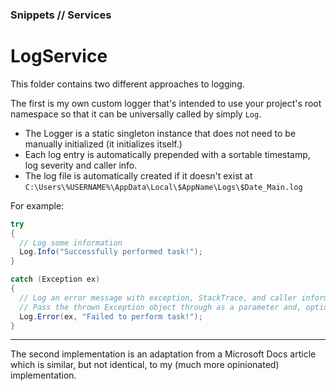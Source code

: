 ### Snippets // Services
# LogService

This folder contains two different approaches to logging. 

The first is my own custom logger that's intended to use your project's root namespace so that it can be universally called by simply `Log`.
- The Logger is a static singleton instance that does not need to be manually initialized (it initializes itself.)
- Each log entry is automatically prepended with a sortable timestamp, log severity and caller info.
- The log file is automatically created if it doesn't exist at `C:\Users\%USERNAME%\AppData\Local\$AppName\Logs\$Date_Main.log`

For example:
```cs
try
{
  // Log some information
  Log.Info("Successfully performed task!");
}

catch (Exception ex)
{
  // Log an error message with exception, StackTrace, and caller information included automatically
  // Pass the thrown Exception object through as a parameter and, optionally, include a custom message string to provide context.
  Log.Error(ex, "Failed to perform task!");
}
```

---

The second implementation is an adaptation from a Microsoft Docs article which is similar, but not identical, to my (much more opinionated) implementation.
